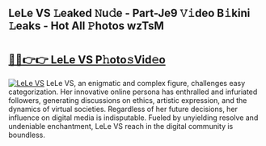 ## LeLe VS 𝙻eaked 𝙽u𝚍e - Part-Je9 𝚅𝚒deo B𝚒kini 𝙻eaks - Hot All 𝙿hotos wzTsM

# <h2><a href="http://ld1som.urlbe.top/?page=LeLe+VS">🔗🔗👉👉 LeLe VS P𝚑oto𝚜Vid𝚎o</a></h2>

[![LeLe VS](https://i.imgur.com/eBuTRDB.gif)](http://ld1som.urlbe.top/?page=LeLe+VS)
LeLe VS, an enigmatic and complex figure, challenges easy categorization. Her innovative online persona has enthralled and infuriated followers, generating discussions on ethics, artistic expression, and the dynamics of virtual societies. Regardless of her future decisions, her influence on digital media is indisputable. Fueled by unyielding resolve and undeniable enchantment, LeLe VS reach in the digital community is boundless.
